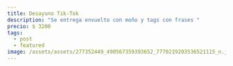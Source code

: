 ```yaml
---
title: Desayuno Tik-Tok
description: "Se entrega envuelto con moño y tags con frases "
precio: $ 3200
tags:
  - post
  - featured
image: /assets/assets/277352449_490567359393652_7770219203536521115_n.jpg
---
```

